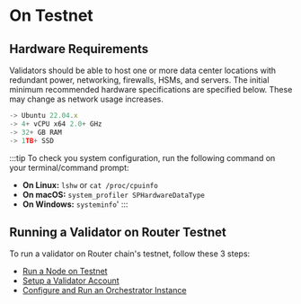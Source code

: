 # On Testnet

## Hardware Requirements
Validators should be able to host one or more data center locations with redundant power, networking, firewalls, HSMs, and servers. The initial minimum recommended hardware specifications are specified below. These may change as network usage increases.

```jsx
-> Ubuntu 22.04.x
-> 4+ vCPU x64 2.0+ GHz
-> 32+ GB RAM
-> 1TB+ SSD
```

:::tip
To check you system configuration, run the following command on your terminal/command prompt:
- **On Linux:** `lshw` or `cat /proc/cpuinfo`
- **On macOS:** `system_profiler SPHardwareDataType`
- **On Windows:** `systeminfo`'
:::

## Running a Validator on Router Testnet
To run a validator on Router chain's testnet, follow these 3 steps:
- [Run a Node on Testnet](./on-testnet/run-a-node)
- [Setup a Validator Account](./on-testnet/setup-a-validator-account)
- [Configure and Run an Orchestrator Instance](./on-testnet/configure-and-run-an-orchestrator-instance)
